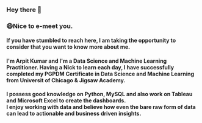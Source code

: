 ### Hey there 👋
### 😄Nice to e-meet you.<br>

#### If you have stumbled to reach here, I am taking the opportunity to consider that you want to know more about me.<br>
#### I'm Arpit Kumar and I'm a Data Science and Machine Learning Practitioner. Having a Nick to learn each day, I have successfully completed my PGPDM Certificate in Data Science and Machine Learning from Universit of Chicago & Jigsaw Academy.<br>
**I possess good knowledge on Python, MySQL and also work on Tableau and Microsoft Excel to create the dashboards.**<br>
**I enjoy working with data and believe how even the bare raw form of data can lead to actionable and business driven insights.**<br>

<!--
**Arpitkr95/Arpitkr95** is a ✨ _special_ ✨ repository because its `README.md` (this file) appears on your GitHub profile.

Here are some ideas to get you started:

- 🔭 I’m currently working on ...
- 🌱 I’m currently learning ...
- 👯 I’m looking to collaborate on ...
- 🤔 I’m looking for help with ...
- 💬 Ask me about ...
- 📫 How to reach me: ...
- 😄 Pronouns: ...
- ⚡ Fun fact: ...
-->
